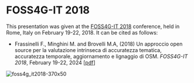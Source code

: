 # FOSS4G-IT 2018
This presentation was  given at the [FOSS4G-IT 2018](https://www.osgeo.org/events/foss4g-it-2018/) conference, held in Rome, Italy on February 19-22, 2018. It can be cited as follows:

* Frassinelli F., Minghini M. and Brovelli M.A, (2018) Un approccio open source per la valutazione intrinseca di accuratezza tematica, accuratezza temporale, aggiornamento e lignaggio di OSM. _FOSS4G-IT 2018_, February 19-22, 2024 [[pdf](FOSS4G-IT-2018-Frassinelli_Minghini_Brovelli.pdf)]

![foss4g_it2018-370x50](https://github.com/user-attachments/assets/c5d519af-534a-45ab-8b59-e4481cb1e769)
